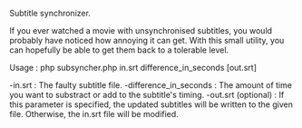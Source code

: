 Subtitle synchronizer.

If you ever watched a movie with unsynchronised subtitles, you would probably have noticed how annoying it can get. With this small utility, you can hopefully be able to get them back to a tolerable level.

Usage :
php subsyncher.php in.srt difference_in_seconds [out.srt]

-in.srt : The faulty subtitle file.
-difference_in_seconds : The amount of time you want to substract or add to the subtitle's timing.
-out.srt (optional) : If this parameter is specified, the updated subtitles will be written to the given file. Otherwise, the in.srt file will be modified.
